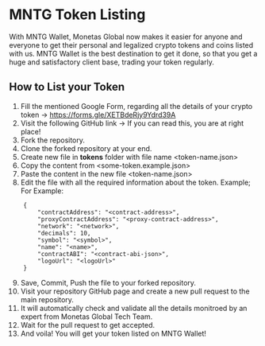 # MNTG Token Listing
With MNTG Wallet, Monetas Global now makes it easier for anyone and everyone to get their personal and legalized crypto tokens and coins listed with us. MNTG Wallet is the best destination to get it done, so that you get a huge and satisfactory client base, trading your token regularly.

## How to List your Token

1. Fill the mentioned Google Form, regarding all the details of your crypto token → https://forms.gle/XETBdeRjy9Ydrd39A
2. Visit the following GitHub link → If you can read this, you are at right place!
3. Fork the repository.
4. Clone the forked repository at your end.
5. Create new file in <b>tokens</b> folder with file name <token-name.json>
6. Copy the content from <some-token.example.json>
7. Paste the content in the new file <token-name.json>
8. Edit the file with all the required information about the token.
Example;
For Example:
```
    {
        "contractAddress": "<contract-address>",
        "proxyContractAddress": "<proxy-contract-address>",
        "network": "<network>",
        "decimals": 10,
        "symbol": "<symbol>",
        "name": "<name>",
        "contractABI": "<contract-abi-json>",
        "logoUrl": "<logoUrl>"
    }
```
9. Save, Commit, Push the file to your forked repository.
10. Visit your repository GitHub page and create a new pull request to the main repository.
11. It will automatically check and validate all the details monitroed by an expert from Monetas Global Tech Team.
12. Wait for the pull request to get accepted.
13. And voila! You will get your token listed on MNTG Wallet!


